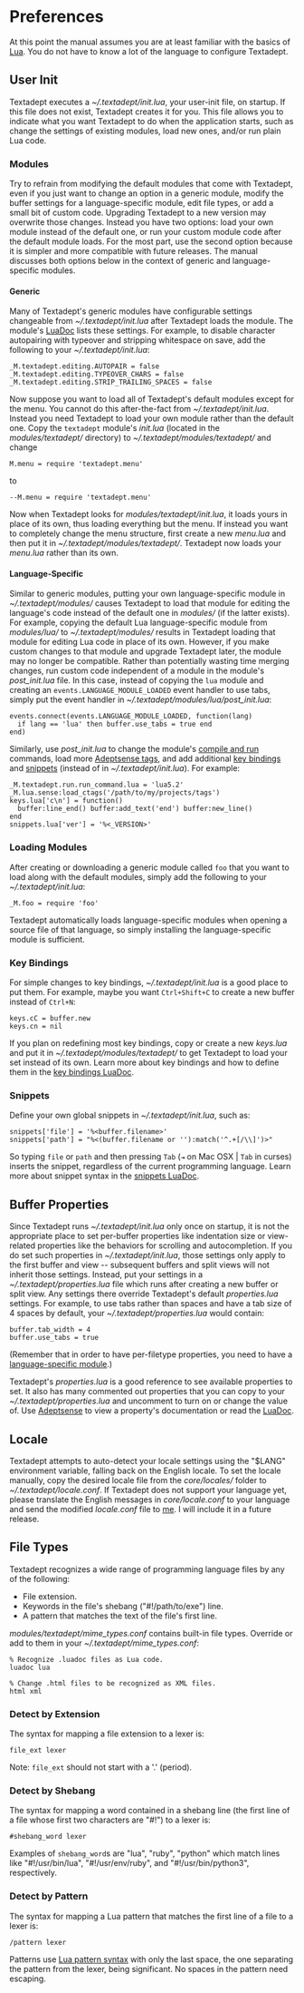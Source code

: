 # Preferences

At this point the manual assumes you are at least familiar with the basics of
[Lua][]. You do not have to know a lot of the language to configure Textadept.

[Lua]: http://www.lua.org

## User Init

Textadept executes a *~/.textadept/init.lua*, your user-init file, on startup.
If this file does not exist, Textadept creates it for you. This file allows you
to indicate what you want Textadept to do when the application starts, such as
change the settings of existing modules, load new ones, and/or run plain Lua
code.

### Modules

Try to refrain from modifying the default modules that come with Textadept, even
if you just want to change an option in a generic module, modify the buffer
settings for a language-specific module, edit file types, or add a small bit of
custom code. Upgrading Textadept to a new version may overwrite those changes.
Instead you have two options: load your own module instead of the default one,
or run your custom module code after the default module loads. For the most
part, use the second option because it is simpler and more compatible with
future releases. The manual discusses both options below in the context of
generic and language-specific modules.

#### Generic

Many of Textadept's generic modules have configurable settings changeable from
*~/.textadept/init.lua* after Textadept loads the module. The module's
[LuaDoc][] lists these settings. For example, to disable character autopairing
with typeover and stripping whitespace on save, add the following to your
*~/.textadept/init.lua*:

    _M.textadept.editing.AUTOPAIR = false
    _M.textadept.editing.TYPEOVER_CHARS = false
    _M.textadept.editing.STRIP_TRAILING_SPACES = false

Now suppose you want to load all of Textadept's default modules except for the
menu. You cannot do this after-the-fact from *~/.textadept/init.lua*. Instead
you need Textadept to load your own module rather than the default one. Copy the
`textadept` module's *init.lua* (located in the *modules/textadept/* directory)
to *~/.textadept/modules/textadept/* and change

    M.menu = require 'textadept.menu'

to

    --M.menu = require 'textadept.menu'

Now when Textadept looks for *modules/textadept/init.lua*, it loads yours in
place of its own, thus loading everything but the menu. If instead you want to
completely change the menu structure, first create a new *menu.lua* and then put
it in *~/.textadept/modules/textadept/*. Textadept now loads your *menu.lua*
rather than its own.

[LuaDoc]: api/index.html

#### Language-Specific

Similar to generic modules, putting your own language-specific module in
*~/.textadept/modules/* causes Textadept to load that module for editing the
language's code instead of the default one in *modules/* (if the latter exists).
For example, copying the default Lua language-specific module from
*modules/lua/* to *~/.textadept/modules/* results in Textadept loading that
module for editing Lua code in place of its own. However, if you make custom
changes to that module and upgrade Textadept later, the module may no longer be
compatible. Rather than potentially wasting time merging changes, run custom
code independent of a module in the module's *post_init.lua* file. In this case,
instead of copying the `lua` module and creating an
`events.LANGUAGE_MODULE_LOADED` event handler to use tabs, simply put the event
handler in *~/.textadept/modules/lua/post_init.lua*:

    events.connect(events.LANGUAGE_MODULE_LOADED, function(lang)
      if lang == 'lua' then buffer.use_tabs = true end
    end)

Similarly, use *post_init.lua* to change the module's [compile and run][]
commands, load more [Adeptsense tags][], and add additional
[key bindings](#Key.Bindings) and [snippets](#Snippets) (instead of in
*~/.textadept/init.lua*). For example:

    _M.textadept.run.run_command.lua = 'lua5.2'
    _M.lua.sense:load_ctags('/path/to/my/projects/tags')
    keys.lua['c\n'] = function()
      buffer:line_end() buffer:add_text('end') buffer:new_line()
    end
    snippets.lua['ver'] = '%<_VERSION>'

[compile and run]: 07_Modules.html#Compile.and.Run
[Adeptsense tags]: api/_M.textadept.adeptsense.html#load_ctags

### Loading Modules

After creating or downloading a generic module called `foo` that you want to
load along with the default modules, simply add the following to your
*~/.textadept/init.lua*:

    _M.foo = require 'foo'

Textadept automatically loads language-specific modules when opening a source
file of that language, so simply installing the language-specific module is
sufficient.

### Key Bindings

For simple changes to key bindings, *~/.textadept/init.lua* is a good place to
put them. For example, maybe you want `Ctrl+Shift+C` to create a new buffer
instead of `Ctrl+N`:

    keys.cC = buffer.new
    keys.cn = nil

If you plan on redefining most key bindings, copy or create a new *keys.lua* and
put it in *~/.textadept/modules/textadept/* to get Textadept to load your set
instead of its own. Learn more about key bindings and how to define them in the
[key bindings LuaDoc][].

[key bindings LuaDoc]: api/keys.html

### Snippets

Define your own global snippets in *~/.textadept/init.lua*, such as:

    snippets['file'] = '%<buffer.filename>'
    snippets['path'] = "%<(buffer.filename or ''):match('^.+[/\\]')>"

So typing `file` or `path` and then pressing `Tab` (`⇥` on Mac OSX | `Tab` in
curses) inserts the snippet, regardless of the current programming language.
Learn more about snippet syntax in the [snippets LuaDoc][].

[snippets LuaDoc]: api/_M.textadept.snippets.html

## Buffer Properties

Since Textadept runs *~/.textadept/init.lua* only once on startup, it is not the
appropriate place to set per-buffer properties like indentation size or
view-related properties like the behaviors for scrolling and autocompletion.
If you do set such properties in *~/.textadept/init.lua*, those settings only
apply to the first buffer and view -- subsequent buffers and split views will
not inherit those settings. Instead, put your settings in a
*~/.textadept/properties.lua* file which runs after creating a new buffer or
split view. Any settings there override Textadept's default *properties.lua*
settings. For example, to use tabs rather than spaces and have a tab size of 4
spaces by default, your *~/.textadept/properties.lua* would contain:

    buffer.tab_width = 4
    buffer.use_tabs = true

(Remember that in order to have per-filetype properties, you need to have a
[language-specific module][].)

Textadept's *properties.lua* is a good reference to see available properties to
set. It also has many commented out properties that you can copy to your
*~/.textadept/properties.lua* and uncomment to turn on or change the value of.
Use [Adeptsense][] to view a property's documentation or read the [LuaDoc][].

[language-specific module]: 07_Modules.html#Buffer.Properties
[Adeptsense]: 06_AdeptEditing.html#Adeptsense
[LuaDoc]: api/buffer.html

## Locale

Textadept attempts to auto-detect your locale settings using the "$LANG"
environment variable, falling back on the English locale. To set the locale
manually, copy the desired locale file from the *core/locales/* folder to
*~/.textadept/locale.conf*. If Textadept does not support your language yet,
please translate the English messages in *core/locale.conf* to your language and
send the modified *locale.conf* file to [me][]. I will include it in a future
release.

[me]: README.html#Contact

## File Types

Textadept recognizes a wide range of programming language files by any of the
following:

* File extension.
* Keywords in the file's shebang ("#!/path/to/exe") line.
* A pattern that matches the text of the file's first line.

*modules/textadept/mime_types.conf* contains built-in file types. Override or
add to them in your *~/.textadept/mime_types.conf*:

    % Recognize .luadoc files as Lua code.
    luadoc lua

    % Change .html files to be recognized as XML files.
    html xml

### Detect by Extension

The syntax for mapping a file extension to a lexer is:

    file_ext lexer

Note: `file_ext` should not start with a '.' (period).

### Detect by Shebang

The syntax for mapping a word contained in a shebang line (the first line of a
file whose first two characters are "#!") to a lexer is:

    #shebang_word lexer

Examples of `shebang_word`s are "lua", "ruby", "python" which match lines like
"#!/usr/bin/lua", "#!/usr/env/ruby", and "#!/usr/bin/python3", respectively.

### Detect by Pattern

The syntax for mapping a Lua pattern that matches the first line of a file to a
lexer is:

    /pattern lexer

Patterns use [Lua pattern syntax][] with only the last space, the one separating
the pattern from the lexer, being significant. No spaces in the pattern need
escaping.

[Lua pattern syntax]: 14_Appendix.html#Lua.Patterns
